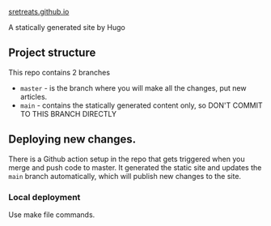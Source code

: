 [sretreats.github.io](sretreats.github.io)

A statically generated site by Hugo

## Project structure
This repo contains 2 branches
- `master` - is the branch where you will make all the changes, put new articles.
- `main` - contains the statically generated content only, so DON'T COMMIT TO THIS BRANCH DIRECTLY


## Deploying new changes.
There is a Github action setup in the repo that gets triggered when you merge
and push code to master. It generated the static site and updates the `main` 
branch automatically, which will publish new changes to the site.

### Local deployment
Use make file commands.